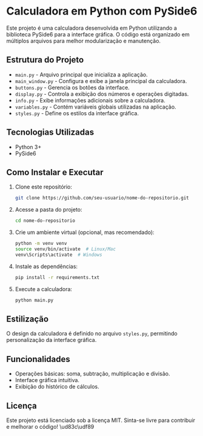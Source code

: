 # Calculadora em Python com PySide6

Este projeto é uma calculadora desenvolvida em Python utilizando a biblioteca PySide6 para a interface gráfica. O código está organizado em múltiplos arquivos para melhor modularização e manutenção.

## Estrutura do Projeto

- `main.py` - Arquivo principal que inicializa a aplicação.
- `main_window.py` - Configura e exibe a janela principal da calculadora.
- `buttons.py` - Gerencia os botões da interface.
- `display.py` - Controla a exibição dos números e operações digitadas.
- `info.py` - Exibe informações adicionais sobre a calculadora.
- `variables.py` - Contém variáveis globais utilizadas na aplicação.
- `styles.py` - Define os estilos da interface gráfica.

## Tecnologias Utilizadas

- Python 3+
- PySide6

## Como Instalar e Executar

1. Clone este repositório:
   ```bash
   git clone https://github.com/seu-usuario/nome-do-repositorio.git
   ```
2. Acesse a pasta do projeto:
   ```bash
   cd nome-do-repositorio
   ```
3. Crie um ambiente virtual (opcional, mas recomendado):
   ```bash
   python -m venv venv
   source venv/bin/activate  # Linux/Mac
   venv\Scripts\activate  # Windows
   ```
4. Instale as dependências:
   ```bash
   pip install -r requirements.txt
   ```
5. Execute a calculadora:
   ```bash
   python main.py
   ```

## Estilização
O design da calculadora é definido no arquivo `styles.py`, permitindo personalização da interface gráfica.

## Funcionalidades
- Operações básicas: soma, subtração, multiplicação e divisão.
- Interface gráfica intuitiva.
- Exibição do histórico de cálculos.

## Licença
Este projeto está licenciado sob a licença MIT. Sinta-se livre para contribuir e melhorar o código! \ud83c\udf89

